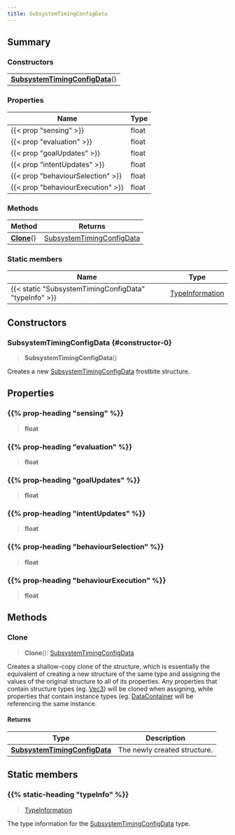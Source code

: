 ```yaml
---
title: SubsystemTimingConfigData
---
```



## Summary
### Constructors
| |
| ----------- |
| **[SubsystemTimingConfigData](#constructor-0)**() |

### Properties
| Name | Type |
| ---- | ---- |
| {{< prop "sensing" >}} | float |
| {{< prop "evaluation" >}} | float |
| {{< prop "goalUpdates" >}} | float |
| {{< prop "intentUpdates" >}} | float |
| {{< prop "behaviourSelection" >}} | float |
| {{< prop "behaviourExecution" >}} | float |

### Methods
| Method | Returns |
| ------ | ---- |
| **[Clone](#clone)**() | [SubsystemTimingConfigData](/vext/ref/fb/subsystemtimingconfigdata) |

### Static members
| Name | Type |
| ---- | ---- |
| {{< static "SubsystemTimingConfigData" "typeInfo" >}} | [TypeInformation](/vext/ref/shared/class/typeinformation) |

## Constructors
### SubsystemTimingConfigData {#constructor-0}
> **SubsystemTimingConfigData**()

Creates a new [SubsystemTimingConfigData](/vext/ref/fb/subsystemtimingconfigdata) frostbite structure.

## Properties
### {{% prop-heading "sensing" %}}
> **float**

### {{% prop-heading "evaluation" %}}
> **float**

### {{% prop-heading "goalUpdates" %}}
> **float**

### {{% prop-heading "intentUpdates" %}}
> **float**

### {{% prop-heading "behaviourSelection" %}}
> **float**

### {{% prop-heading "behaviourExecution" %}}
> **float**

## Methods
### Clone
> **Clone**(): [SubsystemTimingConfigData](/vext/ref/fb/subsystemtimingconfigdata)

Creates a shallow-copy clone of the structure, which is essentially the equivalent of creating a new structure of the same type and assigning the values of the original structure to all of its properties. Any properties that contain structure types (eg. [Vec3](/vext/ref/shared/class/vec3)) will be cloned when assigning, while properties that contain instance types (eg. [DataContainer](/vext/ref/shared/class/datacontainer) will be referencing the same instance.

#### Returns
| Type | Description |
| ---- | ----------- |
| **[SubsystemTimingConfigData](/vext/ref/fb/subsystemtimingconfigdata)** | The newly created structure. |

## Static members
### {{% static-heading "typeInfo" %}}
> [TypeInformation](/vext/ref/shared/class/typeinformation)

The type information for the [SubsystemTimingConfigData](/vext/ref/fb/subsystemtimingconfigdata) type.

